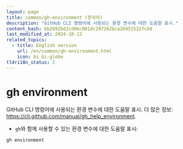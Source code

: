 ```yaml
---
layout: page
title: common/gh-environment (한국어)
description: "GitHub CLI 명령어에 사용되는 환경 변수에 대한 도움말 표시."
content_hash: bb2692bd2cd06c081dc297262bca26951522fcb8
last_modified_at: 2024-10-12
related_topics:
  - title: English version
    url: /en/common/gh-environment.html
    icon: bi bi-globe
tldri18n_status: 2
---
```

# gh environment

GitHub CLI 명령어에 사용되는 환경 변수에 대한 도움말 표시.
더 많은 정보: <https://cli.github.com/manual/gh_help_environment>.

- `gh`와 함께 사용할 수 있는 환경 변수에 대한 도움말 표시:

`gh environment`
